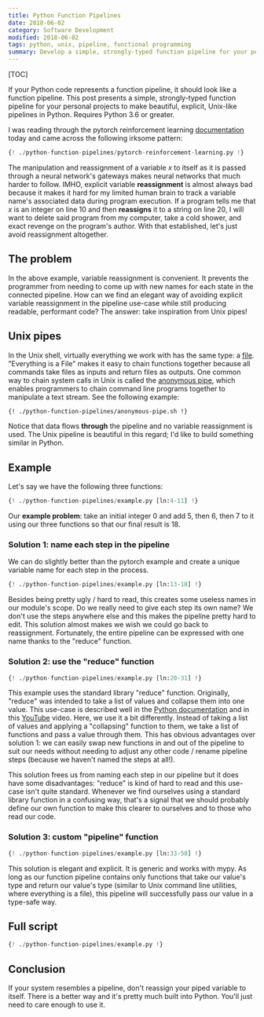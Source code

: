 ```yaml
---
title: Python Function Pipelines
date: 2018-06-02
category: Software Development
modified: 2018-06-02
tags: python, unix, pipeline, functional programming
summary: Develop a simple, strongly-typed function pipeline for your personal projects to make beautiful, explicit, Unix-like pipelines in Python.
---
```


[TOC]

If your Python code represents a function pipeline, it should look like a function pipeline. This post presents a simple, strongly-typed function pipeline for your personal projects to make beautiful, explicit, Unix-like pipelines in Python.  Requires Python 3.6 or greater.

I was reading through the pytorch reinforcement learning [documentation](https://pytorch.org/tutorials/intermediate/reinforcement_q_learning.html) today and came across the following irksome pattern:

```python
{! ./python-function-pipelines/pytorch-reinforcement-learning.py !}
```

The manipulation and reassignment of a variable *x* to itself as it is passed through a neural network's gateways makes neural networks that much harder to follow. IMHO, explicit variable **reassignment** is almost always bad because it makes it hard for my limited human brain to track a variable name's associated data during program execution. If a program tells me that *x* is an integer on line 10 and then **reassigns** it to a string on line 20, I will want to delete said program from my computer, take a cold shower, and exact revenge on the program's author. With that established, let's just avoid reassignment altogether.

## The problem

In the above example, variable reassignment is convenient. It prevents the programmer from needing to come up with new names for each state in the connected pipeline. How can we find an elegant way of avoiding explicit variable reassignment in the pipeline use-case while still producing readable, performant code? The answer: take inspiration from Unix pipes!

## Unix pipes

In the Unix shell, virtually everything we work with has the same type: a [file](https://en.wikipedia.org/wiki/Everything_is_a_file). "Everything is a File" makes it easy to chain functions together because all commands take files as inputs and return files as outputs.  One common way to chain system calls in Unix is called the [anonymous pipe](https://en.wikipedia.org/wiki/Anonymous_pipe), which enables programmers to chain command line programs together to manipulate a text stream. See the following example:

```bash
{! ./python-function-pipelines/anonymous-pipe.sh !}
```

Notice that data flows **through** the pipeline and no variable reassignment is used. The Unix pipeline is beautiful in this regard; I'd like to build something similar in Python.

## Example

Let's say we have the following three functions:

```python
{! ./python-function-pipelines/example.py [ln:4-11] !}
```

Our **example problem**: take an initial integer 0 and add 5, then 6, then 7 to it using our three functions so that our final result is 18.

### Solution 1: name each step in the pipeline

We can do slightly better than the pytorch example and create a unique variable
name for each step in the process.

```python
{! ./python-function-pipelines/example.py [ln:13-18] !}
```

Besides being pretty ugly / hard to read, this creates some useless names in our module's scope. Do we really need to give each step its own name? We don't use the steps anywhere else and this makes the pipeline pretty hard to edit. This solution almost makes we wish we could go back to reassignment. Fortunately, the entire pipeline can be expressed with one name thanks to the "reduce" function.

### Solution 2: use the "reduce" function

```python
{! ./python-function-pipelines/example.py [ln:20-31] !}
```

This example uses the standard library "reduce" function. Originally, "reduce" was intended to take a list of values and collapse them into one value. This use-case is described well in the [Python documentation](https://docs.python.org/3/library/functools.html#functools.reduce) and in this [YouTube](https://www.youtube.com/watch?v=ZrZ6vJGiE8I) video. Here, we use it a bit differently. Instead of taking a list of values and applying a "collapsing" function to them, we take a list of functions and pass a value through them. This has obvious advantages over solution 1: we can easily swap new functions in and out of the pipeline to suit our needs without needing to adjust any other code / rename pipeline steps (because we haven't named the steps at all!).

This solution frees us from naming each step in our pipeline but it does have some disadvantages: "reduce" is kind of hard to read and this use-case isn't quite standard. Whenever we find ourselves using a standard library function in a confusing way, that's a signal that we should probably define our own function to make this clearer to ourselves and to those who read our code.

### Solution 3: custom "pipeline" function

```python
{! ./python-function-pipelines/example.py [ln:33-58] !}
```

This solution is elegant and explicit. It is generic and works with mypy. As long as our function pipeline contains only functions that take our value's type and return our value's type (similar to Unix command line utilities, where everything is a file), this pipeline will successfully pass our value in a type-safe way.

## Full script

```python
{! ./python-function-pipelines/example.py !}
```

## Conclusion

If your system resembles a pipeline, don't reassign your piped variable to itself. There is a better way and it's pretty much built into Python.  You'll just need to care enough to use it.
